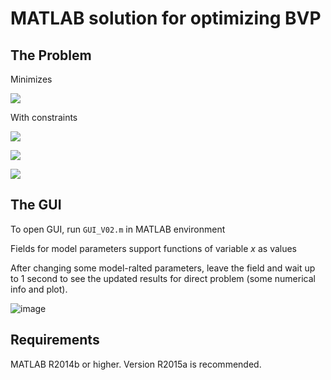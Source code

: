 # MATLAB solution for optimizing BVP

## The Problem
Minimizes

![](https://latex.codecogs.com/svg.latex?\widetilde{\Psi_0}(u,y)=\gamma_y\int_{\Omega_i}(y(x)-y_d)^2dx+\gamma_u\int_{\Omega}u^2(x)dx\quad{\to\quad}min)

With constraints

![](https://latex.codecogs.com/svg.latex?-y''+r(x)y'+g_1(x)y+g_3(x)y^3=f_0(x)+f_u(x))

![](https://latex.codecogs.com/svg.latex?\widetilde{\Psi_1}(u,y)=\int_{\Omega_j}(\left|y(x)-y^+\right|+y(x)-y^+)^2dx=0)

![](https://latex.codecogs.com/svg.latex?u^-\leq{u}\leq{u^+})

## The GUI

To open GUI, run `GUI_V02.m` in MATLAB environment

Fields for model parameters support functions of variable *x* as values

After changing some model-ralted parameters, leave the field and wait up to 1 second to see the updated results for direct problem (some numerical info and plot). 

![image](https://user-images.githubusercontent.com/8505995/50445987-f3776a80-091a-11e9-8df4-cd474b1becb1.png)

## Requirements
MATLAB R2014b or higher.
Version R2015a is recommended.
